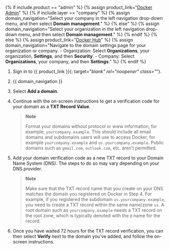 {% if include.product == "admin" %}
  {% assign product_link="[Docker Admin](https://admin.docker.com)" %}
  {% if include.layer == "company" %}
    {% assign domain_navigation="Select your company in the left navigation drop-down menu, and then select **Domain management**." %}
  {% else" %}
    {% assign domain_navigation="Select your organization in the left navigation drop-down menu, and then select **Domain management**." %}
  {% endif %}
{% else %}
  {% assign product_link="[Docker Hub](https://hub.docker.com)" %}
  {% assign domain_navigation="Navigate to the domain settings page for your organization or company.
    - Organization: Select **Organizations**, your organization, **Settings**, and then **Security**.
    - Company: Select **Organizations**, your company, and then **Settings**." %}
{% endif %}



1. Sign in to {{ product_link }}{: target="_blank" rel="noopener" class="_"}.
2. {{ domain_navigation }}
3. Select **Add a domain**.
4. Continue with the on-screen instructions to get a verification code for your domain as a **TXT Record Value**.

    >**Note**
    >
    > Format your domains without protocol or www information, for example, `yourcompany.example`. This should include all email domains and subdomains users will use to access Docker, for example `yourcompany.example` and `us.yourcompany.example`. Public domains such as `gmail.com`, `outlook.com`, etc. aren’t permitted.

5. Add your domain verification code as a new TXT record to your Domain Name System (DNS). The steps to do so may vary depending on your DNS provider.

   >**Note**
   >
   > Make sure that the TXT record name that you create on your DNS matches the domain you registered on Docker in Step 4. For example, if you registered the subdomain `us.yourcompany.example`, you need to create a TXT record within the same name/zone `us`. A root domain such as `yourcompany.example` needs a TXT record on the root zone, which is typically denoted with the `@` name for the record.

6. Once you have waited 72 hours for the TXT record verification, you can then select **Verify** next to the domain you've added, and follow the on-screen instructions.